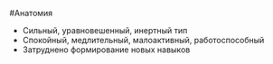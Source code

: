 #Анатомия 
- Сильный, уравновешенный, инертный тип
- Спокойный, медлительный, малоактивный, работоспособный
- Затруднено формирование новых навыков 